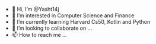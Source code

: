 - 👋 Hi, I’m @Yasht14j
- 👀 I’m interested in Computer Science and Finance 
- 🌱 I’m currently learning Harvard Cs50, Kotlin and Python
- 💞️ I’m looking to collaborate on ... 
- 📫 How to reach me ...

<!---
Yasht14j/Yasht14j is a ✨ special ✨ repository because its `README.md` (this file) appears on your GitHub profile.
You can click the Preview link to take a look at your changes.
--->
